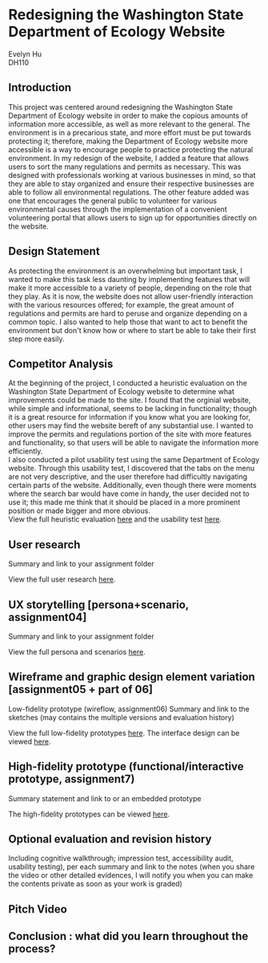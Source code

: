# Redesigning the Washington State Department of Ecology Website
Evelyn Hu  
DH110  

## Introduction
This project was centered around redesigning the Washington State Department of Ecology website in order to make the copious amounts of information more accessible, as well as more relevant to the general. The environment is in a precarious state, and more effort must be put towards protecting it; therefore, making the Department of Ecology website more accessible is a way to encourage people to practice protecting the natural environment. In my redesign of the website, I added a feature that allows users to sort the many regulations and permits as necessary. This was designed with professionals working at various businesses in mind, so that they are able to stay organized and ensure their respective businesses are able to follow all environmental regulations. The other feature added was one that encourages the general public to volunteer for various environmental causes through the implementation of a convenient volunteering portal that allows users to sign up for opportunities directly on the website.  

## Design Statement
As protecting the environment is an overwhelming but important task, I wanted to make this task less daunting by implementing features that will make it more accessible to a variety of people, depending on the role that they play. As it is now, the website does not allow user-friendly interaction with the various resources offered; for example, the great amount of regulations and permits are hard to peruse and organize depending on a common topic. I also wanted to help those that want to act to benefit the environment but don't know how or where to start be able to take their first step more easily. 

## Competitor Analysis
At the beginning of the project, I conducted a heuristic evaluation on the Washington State Department of Ecology website to determine what improvements could be made to the site. I found that the orginial website, while simple and informational, seems to be lacking in functionality; though it is a great resource for information if you know what you are looking for, other users may find the website bereft of any substantial use. I wanted to improve the permits and regulations portion of the site with more features and functionality, so that users will be able to navigate the information more efficiently.  
I also conducted a pilot usability test using the same Department of Ecology website. Through this usability test, I discovered that the tabs on the menu are not very descriptive, and the user therefore had difficultly navigating certain parts of the website. Additionally, even though there were moments where the search bar would have come in handy, the user decided not to use it; this made me think that it should be placed in a more prominent position or made bigger and more obvious.  
View the full heuristic evaluation [here](https://github.com/evelyn-s-hu/DH110-Assignment01-HeuristicEvaluation/blob/main/README.md) and the usability test [here](https://github.com/evelyn-s-hu/DH110-Assignment02-PilotUT/blob/main/README.md).  

## User research
Summary and link to your assignment folder


View the full user research [here](https://github.com/evelyn-s-hu/DH110-Assignment03-UserResearch/blob/main/README.md).

## UX storytelling [persona+scenario, assignment04]
Summary and link to your assignment folder

View the full persona and scenarios [here](https://github.com/evelyn-s-hu/DH110-Assignment4-PersonaScenario/blob/main/README.md).

## Wireframe and graphic design element variation [assignment05 + part of 06]
Low-fidelity prototype (wireflow, assignment06)
Summary and link to the sketches (may contains the multiple versions and evaluation history)

View the full low-fidelity prototypes [here](https://github.com/evelyn-s-hu/DH110-Assignment05-LowFidelityPrototype/blob/main/README.md).
The interface design can be viewed [here](https://github.com/evelyn-s-hu/DH110-Assignment06-InterfaceDesign/blob/main/README.md).
## High-fidelity prototype (functional/interactive prototype, assignment7)
Summary statement and link to or an embedded prototype

The high-fidelity prototypes can be viewed [here](https://github.com/evelyn-s-hu/DH110-Assignment07-HighFiPrototype/blob/main/README.md).

## Optional evaluation and revision history
Including cognitive walkthrough; impression test, accessibility audit, usability testing), per each summary and link to the notes (when you share the video or other detailed evidences, I will notify you when you can make the contents private as soon as your work is graded)

## Pitch Video

## Conclusion : what did you learn throughout the process?
 

